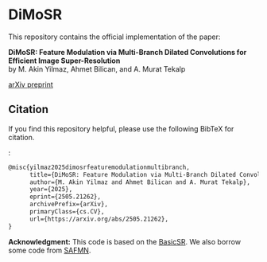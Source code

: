 # DiMoSR

This repository contains the official implementation of the paper:

**DiMoSR: Feature Modulation via Multi-Branch Dilated Convolutions for Efficient Image Super-Resolution**  
by M. Akin Yilmaz, Ahmet Bilican, and A. Murat Tekalp

[arXiv preprint](https://arxiv.org/pdf/2505.21262)


## Citation
If you find this repository helpful, please use the following BibTeX for citation.

:

```tex
@misc{yilmaz2025dimosrfeaturemodulationmultibranch,
      title={DiMoSR: Feature Modulation via Multi-Branch Dilated Convolutions for Efficient Image Super-Resolution}, 
      author={M. Akin Yilmaz and Ahmet Bilican and A. Murat Tekalp},
      year={2025},
      eprint={2505.21262},
      archivePrefix={arXiv},
      primaryClass={cs.CV},
      url={https://arxiv.org/abs/2505.21262}, 
}
```

**Acknowledgment:** This code is based on the [BasicSR](https://github.com/XPixelGroup/BasicSR). We also borrow some code from [SAFMN](https://github.com/sunny2109/SAFMN).

